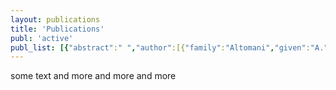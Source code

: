 ```yaml
---
layout: publications
title: 'Publications'
publ: 'active'
publ_list: [{"abstract":" ","author":[{"family":"Altomani","given":"A."},{"family":"Santi","given":"A."}],"eprint":"1212.1826","page":"1-25","title":"Classification of maximal transitive prolongations of super-Poincare algebras","URL":"http://arxiv.org/abs/1212.1826","issued":{"date-parts":[[2012]]}}]
---
```


some text and more and more and more
